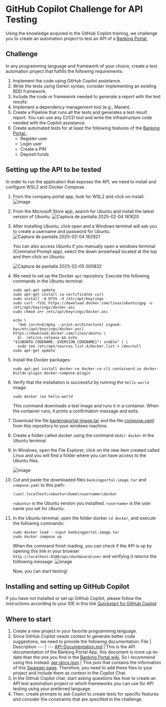 # GitHub Copilot Challenge for API Testing
Using the knowledge acquired in the GitHub Copilot training, we challenge you to create an automation project to test an API of a [Banking Portal.](https://github.com/abhi9720/BankingPortal-API)

## Challenge
In any programming language and framework of your choice, create a test automation project that fulfills the following requirements:
1. Implement the code using GitHub Copilot assistance.
2. Write the tests using Gerkin syntax, consider implementing an existing BDD framework.
3. Include the code or framework needed to generate a report with the test results.
4. Implement a dependency management tool (e.g., Maven).
5. Create a Pipeline that runs all the tests and generates a test result report. You can use any CI/CD tool and write the infrastructure code needed with the Copilot assistance.
6. Create automated tests for at least the following features of the [Banking Portal.](https://github.com/abhi9720/BankingPortal-API):
    - Register user
    - Login user
    - Create a PIN
    - Deposit funds

## Setting up the API to be tested
In order to run the application that exposes the API, we need to install and configure WSL2 and Docker Compose.

1. From the company portal app, look for WSL2 and click on install.
   ![image](https://github.com/user-attachments/assets/d7602fae-6acf-4fee-a66d-d86b0d4c12d9)

2. From the Microsoft Store app, search for Ubuntu and install the latest version of Ubuntu.
   ![Captura de pantalla 2025-02-04 161620](https://github.com/user-attachments/assets/14bddde0-ada4-4dbc-99c3-9d962e9e9051)

3. After installing Ubuntu, click open and a Windows terminal will ask you to create a username and password for Ubuntu.
   ![Captura de pantalla 2025-02-04 162921](https://github.com/user-attachments/assets/08171a3f-11cf-4fe7-8bfa-5310ce6990df)

   You can also access Ubuntu if you manually open a windows terminal (Command Prompt app), select the down arrowhead located at the top and then click on Ubuntu:
   
   ![Captura de pantalla 2025-02-05 000832](https://github.com/user-attachments/assets/9d6010a9-4bfb-46d3-90ee-ffab703c798f)

4. We need to set up the Docker `apt` repository. Execute the following commands in the Ubuntu terminal:
    
    ```
    sudo apt-get update
    sudo apt-get install ca-certificates curl
    sudo install -m 0755 -d /etc/apt/keyrings
    sudo curl -fsSL https://download.docker.com/linux/ubuntu/gpg -o /etc/apt/keyrings/docker.asc
    sudo chmod a+r /etc/apt/keyrings/docker.asc
    
    echo \
      "deb [arch=$(dpkg --print-architecture) signed-by=/etc/apt/keyrings/docker.asc] https://download.docker.com/linux/ubuntu \
      $(. /etc/os-release && echo "${UBUNTU_CODENAME:-$VERSION_CODENAME}") stable" | \
      sudo tee /etc/apt/sources.list.d/docker.list > /dev/null
    sudo apt-get update
    ```

5. Install the Docker packages:

    ```
    sudo apt-get install docker-ce docker-ce-cli containerd.io docker-buildx-plugin docker-compose-plugin
    ```

6. Verify that the installation is successful by running the `hello-world` image:
    ```
    sudo docker run hello-world
    ```
    This command downloads a test image and runs it in a container. When the container runs, it prints a confirmation message and exits.

7. Download the file [bankingportal-image.tar](https://drive.google.com/file/d/1H-BYg3uof64wqhVMdfoGY5figad0BIV4/view?usp=sharing) and the file [compose.yaml](compose.yaml) from this repository to your windows machine.

8. Create a folder called docker using the command `mkdir docker` in the Ubuntu terminal.
   
9. In Windows, open the File Explorer, click on the new item created called Linux and you will find a folder where you can have access to the Ubuntu files.
    
   ![image](https://github.com/user-attachments/assets/65a5875d-b81a-41db-a312-8b1ee151492a)

11. Cut and paste the downloaded files `bankingportal-image.tar` and `compose.yaml` to this path:
    ```
    \\wsl.localhost\<ubuntu>\home\<username>\docker
    ```
    `<ubuntu>` is the Ubuntu version you installted.
    `<username>` is the user name you set for Ubuntu.

12. In the Ubuntu terminal, open the folder docker `cd docker`, and execute the following commands:
    ```
    sudo docker load --input bankingportal-image.tar
    sudo docker compose up
    ```
    When the command finish loading, you can check if the API is up by opening this link in your browser `http://localhost:8180/api/dashboard/user` and verifying it returns the folllowing message:
    ![image](https://github.com/user-attachments/assets/9cfa0b85-168e-4f62-81de-9627de9bb20e)

    Now, you can start testing!

## Installing and setting up GitHub Copilot
If you have not installed or set up GitHub Copilot, please follow the instructions according to your IDE in this link [Quickstart for GitHub Copilot](https://docs.github.com/en/copilot/quickstart?tool=visualstudio)

## Where to start
1. Create a new project in your favorite programming language.
2. Since GitHub Copilot needs context to generate better code suggestions, we need to provide the following documentation:
   File | Description
   --- | ---
   [API-Documentation.md](API-Documentation.md) | This is the API documentation of the Banking Portal App, this document is more up-to-date than the one you find in the [Banking Portal wiki](https://github.com/abhi9720/BankingPortal-API/wiki), So I recommend using this instead.
   [api-docs.json](api-docs.json) | This json that contains the information of this [Swagger page](http://localhost:8180/swagger-ui/index.html).
    Therefore, you need to add these files to your project and include them as context in the Copilot Chat.  
3. In the Github Copilot chat, start asking questions like how to create an API test automation project or which frameworks you can use for API testing using your preferred language.
4. Then, create prompts to ask Copilot to create tests for specific features and consider the constraints that are specified in the challenge.
   
